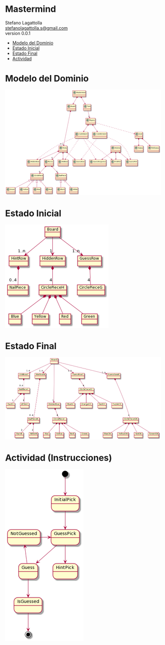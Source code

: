 <!DOCTYPE html>
<html lang="en">
<head>
<meta charset="UTF-8">
<meta http-equiv="X-UA-Compatible" content="IE=edge">
<meta name="viewport" content="width=device-width, initial-scale=1.0">
<meta name="author" content="Stefano Lagattolla">
<link rel="stylesheet" href="https://fonts.googleapis.com/css?family=Open+Sans:300,300italic,400,400italic,600,600italic%7CNoto+Serif:400,400italic,700,700italic%7CDroid+Sans+Mono:400,700">
<link rel="stylesheet" href="https://cdnjs.cloudflare.com/ajax/libs/font-awesome/4.7.0/css/font-awesome.min.css">
</head>
<body>
   <h1>Mastermind</h1>
   <div class="info">
    <span id="author" class="author">Stefano Lagattolla</span><br>
    <span id="email" class="email"><a href="mailto:stefanolagattolla.s@gmail.com">stefanolagattolla.s@gmail.com</a></span><br>
    <span id="revnumber">version 0.0.1</span>
   </div>
   <div id="indice">
        <ul>
            <li><a href="#dominio">Modelo del Dominio</a></li>
            <li><a href="#e_inicial">Estado Inicial</a></li>
            <li><a href="#e_final">Estado Final</a></li>
            <li><a href="#actividad">Actividad</a></li>
        </ul>
   </div>
    <div id="dominio">
        <h1>Modelo del Dominio</h1>
        <img src="assets/img/MastermindClasses2.png">
    </div>
    <div id="e_inicial">
        <h1>Estado Inicial</h1>
        <img src="assets/img/MastermindInicial.png">
    </div>
    <div id="e_final">
        <h1>Estado Final</h1>
        <img src="assets/img/MastermindFinal.png">
    </div>
    <div id="actividad">
        <h1>Actividad (Instrucciones)</h1>
        <img src="assets/img/MastermindActivity.png">
    </div>
</body>
</html>